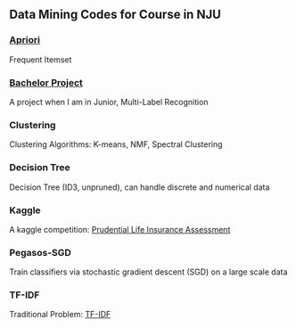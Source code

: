 ## Data Mining Codes for Course in NJU

### [Apriori](./Apriori)

Frequent Itemset

### [Bachelor Project](./Bachelor%20Project)

A project when I am in Junior, Multi-Label Recognition

### Clustering

Clustering Algorithms: K-means, NMF, Spectral Clustering

### Decision Tree

Decision Tree (ID3, unpruned), can handle discrete and numerical data

### Kaggle

A kaggle competition: [Prudential Life Insurance Assessment](https://www.kaggle.com/c/prudential-life-insurance-assessment)

### Pegasos-SGD

Train classifiers via stochastic gradient descent (SGD) on a large scale data

### TF-IDF

Traditional Problem: [TF-IDF](https://en.wikipedia.org/wiki/Tf%E2%80%93idf)

